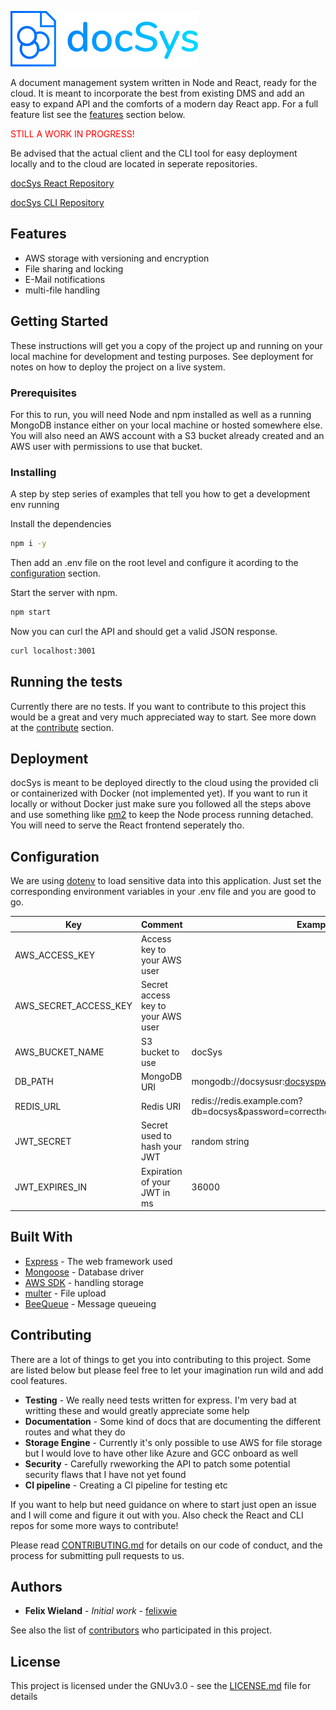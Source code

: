 ![docSys Logo](Logo_L.png "docSys Logo")

A document management system written in Node and React, ready for the cloud. It is meant to incorporate the best from existing DMS and add an easy to expand API and the comforts of a modern day React app. For a full feature list see the [features](#features) section below.

<p style="color:red;">STILL A WORK IN PROGRESS!</p>

Be advised that the actual client and the CLI tool for easy deployment locally and to the cloud are located in seperate repositories.

[docSys React Repository](https://github.com/flexwie/docsys_react)

[docSys CLI Repository](https://github.com/flexwie/docsys_cli)

## Features

- AWS storage with versioning and encryption
- File sharing and locking
- E-Mail notifications
- multi-file handling

## Getting Started

These instructions will get you a copy of the project up and running on your local machine for development and testing purposes. See deployment for notes on how to deploy the project on a live system.

### Prerequisites

For this to run, you will need Node and npm installed as well as a running MongoDB instance either on your local machine or hosted somewhere else. You will also need an AWS account with a S3 bucket already created and an AWS user with permissions to use that bucket.

### Installing

A step by step series of examples that tell you how to get a development env running

Install the dependencies

```bash
npm i -y
```

Then add an .env file on the root level and configure it acording to the [configuration](#configuration) section.

Start the server with npm.

```bash
npm start
```

Now you can curl the API and should get a valid JSON response.
```bash
curl localhost:3001
```

## Running the tests

Currently there are no tests. If you want to contribute to this project this would be a great and very much appreciated way to start. See more down at the [contribute](#contributing) section.

## Deployment

docSys is meant to be deployed directly to the cloud using the provided cli or containerized with Docker (not implemented yet). If you want to run it locally or without Docker just make sure you followed all the steps above and use something like [pm2](https://github.com/Unitech/pm2) to keep the Node process running detached. You will need to serve the React frontend seperately tho.

## Configuration

We are using [dotenv](https://github.com/motdotla/dotenv) to load sensitive data into this application. Just set the corresponding environment variables in your .env file and you are good to go.

Key | Comment | Example
--- | --- | ---
AWS_ACCESS_KEY | Access key to your AWS user | 
AWS_SECRET_ACCESS_KEY | Secret access key to your AWS user | 
AWS_BUCKET_NAME | S3 bucket to use | docSys
DB_PATH | MongoDB URI | mongodb://docsysusr:docsyspw@docsys.io:27017/docsys
REDIS_URL | Redis URI | redis://redis.example.com?db=docsys&password=correcthorsebatterystaple
JWT_SECRET | Secret used to hash your JWT | random string
JWT_EXPIRES_IN | Expiration of your JWT in ms | 36000

## Built With

* [Express](https://github.com/expressjs/express) - The web framework used
* [Mongoose](https://github.com/Automattic/mongoose) - Database driver
* [AWS SDK](https://github.com/aws/aws-sdk-js) - handling storage
* [multer](https://github.com/expressjs/multer) - File upload
* [BeeQueue](https://github.com/bee-queue/bee-queue) - Message queueing

## Contributing

There are a lot of things to get you into contributing to this project. Some are listed below but please feel free to let your imagination run wild and add cool features.

- **Testing** - We really need tests written for express. I'm very bad at writting these and would greatly appreciate some help
- **Documentation** - Some kind of docs that are documenting the different routes and what they do
- **Storage Engine** - Currently it's only possible to use AWS for file storage but I would love to have other like Azure and GCC onboard as well
- **Security** - Carefully rweworking the API to patch some potential security flaws that I have not yet found
- **CI pipeline** - Creating a CI pipeline for testing etc

If you want to help but need guidance on where to start just open an issue and I will come and figure it out with you. Also check the React and CLI repos for some more ways to contribute!

Please read [CONTRIBUTING.md](https://gist.github.com/PurpleBooth/b24679402957c63ec426) for details on our code of conduct, and the process for submitting pull requests to us.

## Authors

* **Felix Wieland** - *Initial work* - [felixwie](https://felixwie.com)

See also the list of [contributors](https://github.com/your/project/contributors) who participated in this project.

## License

This project is licensed under the GNUv3.0 - see the [LICENSE.md](LICENSE.md) file for details
